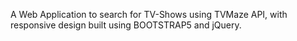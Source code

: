 A Web Application to search for TV-Shows using TVMaze API, with responsive design built using BOOTSTRAP5 and jQuery.
